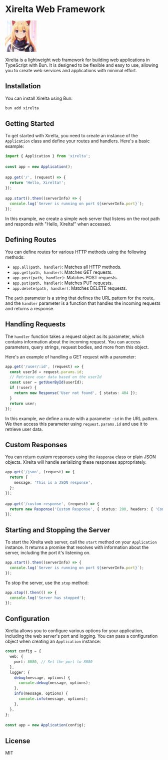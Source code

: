 # Xirelta Web Framework

<p align="left">
  <img src="./.github/assets/logo.png" alt="Xirelta Logo" width="100" height="100"/>
</p>

Xirelta is a lightweight web framework for building web applications in TypeScript with Bun. It is designed to be flexible and easy to use, allowing you to create web services and applications with minimal effort.


## Installation

You can install Xirelta using Bun:

```bash
bun add xirelta
```

## Getting Started

To get started with Xirelta, you need to create an instance of the `Application` class and define your routes and handlers. Here's a basic example:

```typescript
import { Application } from 'xirelta';

const app = new Application();

app.get('/', (request) => {
  return 'Hello, Xirelta!';
});

app.start().then((serverInfo) => {
  console.log(`Server is running on port ${serverInfo.port}`);
});
```

In this example, we create a simple web server that listens on the root path and responds with "Hello, Xirelta!" when accessed.

## Defining Routes

You can define routes for various HTTP methods using the following methods:

- `app.all(path, handler)`: Matches all HTTP methods.
- `app.get(path, handler)`: Matches GET requests.
- `app.post(path, handler)`: Matches POST requests.
- `app.put(path, handler)`: Matches PUT requests.
- `app.delete(path, handler)`: Matches DELETE requests.

The `path` parameter is a string that defines the URL pattern for the route, and the `handler` parameter is a function that handles the incoming requests and returns a response.

## Handling Requests

The `handler` function takes a request object as its parameter, which contains information about the incoming request. You can access parameters, query strings, request bodies, and more from this object.

Here's an example of handling a GET request with a parameter:

```typescript
app.get('/user/:id', (request) => {
  const userId = request.params.id;
  // Retrieve user data based on the userId
  const user = getUserById(userId);
  if (!user) {
    return new Response('User not found', { status: 404 });
  }
  return user;
});
```

In this example, we define a route with a parameter `:id` in the URL pattern. We then access this parameter using `request.params.id` and use it to retrieve user data.

## Custom Responses

You can return custom responses using the `Response` class or plain JSON objects. Xirelta will handle serializing these responses appropriately.

```typescript
app.get('/json', (request) => {
  return {
    message: 'This is a JSON response',
  };
});

app.get('/custom-response', (request) => {
  return new Response('Custom Response', { status: 200, headers: { 'Content-Type': 'text/plain' } });
});
```

## Starting and Stopping the Server

To start the Xirelta web server, call the `start` method on your `Application` instance. It returns a promise that resolves with information about the server, including the port it's listening on.

```typescript
app.start().then((serverInfo) => {
  console.log(`Server is running on port ${serverInfo.port}`);
});
```

To stop the server, use the `stop` method:

```typescript
app.stop().then(() => {
  console.log('Server has stopped');
});
```

## Configuration

Xirelta allows you to configure various options for your application, including the web server's port and logging. You can pass a configuration object when creating an `Application` instance:

```typescript
const config = {
  web: {
    port: 8080, // Set the port to 8080
  },
  logger: {
    debug(message, options) {
      console.debug(message, options);
    },
    info(message, options) {
      console.info(message, options);
    },
  },
};

const app = new Application(config);
```

## License

MIT
